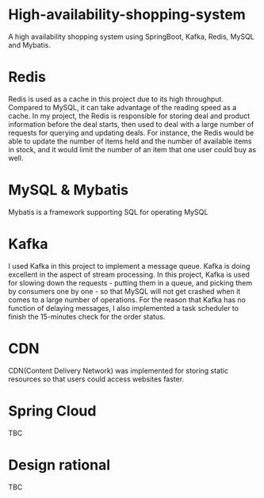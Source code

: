 # High-availability-shopping-system
A high availability shopping system using SpringBoot, Kafka, Redis, MySQL and Mybatis.

# Redis
Redis is used as a cache in this project due to its high throughput. Compared to MySQL, it can take advantage of the reading speed as a cache. In my project, the Redis is responsible for storing deal and product information before the deal starts, then used to deal with a large number of requests for querying and updating deals. For instance, the Redis would be able to update the number of items held and the number of available items in stock, and it would limit the number of an item that one user could buy as well.

# MySQL & Mybatis
Mybatis is a framework supporting SQL for operating MySQL

# Kafka
I used Kafka in this project to implement a message queue. Kafka is doing excellent in the aspect of stream processing. In this project, Kafka is used for slowing down the requests - putting them in a queue, and picking them by consumers one by one - so that MySQL will not get crashed when it comes to a large number of operations. For the reason that Kafka has no function of delaying messages, I also implemented a task scheduler to finish the 15-minutes check for the order status.

# CDN
CDN(Content Delivery Network) was implemented for storing static resources so that users could access websites faster.

# Spring Cloud
TBC

# Design rational
TBC
